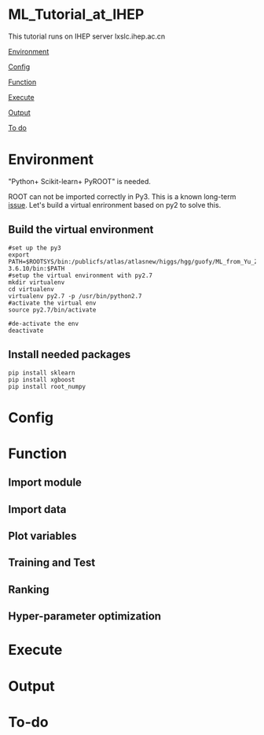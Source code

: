 # ML_Tutorial_at_IHEP
This tutorial runs on IHEP server lxslc.ihep.ac.cn

 [Environment](#Environment)

 [Config](#Config)

 [Function](#Function)

 [Execute](#Execute)

 [Output](#Output)

 [To do](#To-do)

# Environment
"Python+ Scikit-learn+ PyROOT" is needed.

ROOT can not be imported correctly in Py3. This is a known long-term [issue](https://root-forum.cern.ch/t/pyroot-import-error-pyinit-libpyroot/16263/8). Let's build a virtual enrironment based on py2 to solve this.

## Build the virtual environment
```shell
#set up the py3
export PATH=$ROOTSYS/bin:/publicfs/atlas/atlasnew/higgs/hgg/guofy/ML_from_Yu_Zhang/Python-3.6.10/bin:$PATH
#setup the virtual environment with py2.7
mkdir virtualenv
cd virtualenv
virtualenv py2.7 -p /usr/bin/python2.7
#activate the virtual env
source py2.7/bin/activate
```
```shell
#de-activate the env
deactivate

```

## Install needed packages
```shell
pip install sklearn
pip install xgboost
pip install root_numpy
```

# Config

# Function

## Import module
## Import data
## Plot variables
## Training and Test
## Ranking
## Hyper-parameter optimization

# Execute

# Output
# To-do
